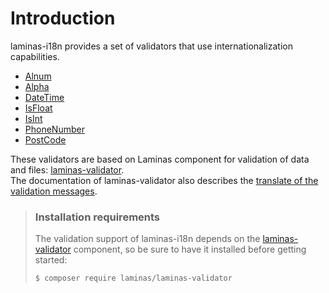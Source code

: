 # Introduction

laminas-i18n provides a set of validators that use internationalization
capabilities.

* [Alnum](alnum.md)
* [Alpha](alpha.md)
* [DateTime](date-time.md)
* [IsFloat](is-float.md)
* [IsInt](is-int.md)
* [PhoneNumber](phone-number.md)
* [PostCode](post-code.md)

These validators are based on Laminas component for validation of data
and files: [laminas-validator](https://docs.laminas.dev/laminas-validator/).  
The documentation of laminas-validator also describes the
[translate of the validation messages](https://docs.laminas.dev/laminas-validator/intro/#translating-messages).

> ### Installation requirements
>
> The validation support of laminas-i18n depends on the
> [laminas-validator](https://docs.laminas.dev/laminas-validator/) component, so
> be sure to have it installed before getting started:
>
> ```bash
> $ composer require laminas/laminas-validator
> ```
